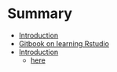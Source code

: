 # Summary

* [Introduction](README.md)
* [Gitbook on learning Rstudio](gitbook_on_learning_rstudio.md)
* [Introduction](test.md)
   * [here](here.md)

